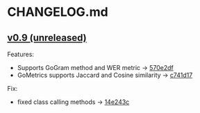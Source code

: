 # CHANGELOG.md

## [v0.9 (unreleased)](https://github.com/vaibhavhaswani/GoText)

Features:

  - Supports GoGram method and WER metric -> [570e2df](https://github.com/vaibhavhaswani/GoText/commit/570e2df2b34f51e9e8c2a33e6f07661b06166683)
  - GoMetrics supports Jaccard and Cosine similarity -> [c741d17](https://github.com/vaibhavhaswani/GoText/commit/c741d17f357c839296e8fd1a1ed6dc9ea4c2b4d3)

Fix:

  - fixed class calling methods -> [14e243c](https://github.com/vaibhavhaswani/GoText/commit/14e243c1bef2eff43ecd9164d1ce669bd4b739db)
